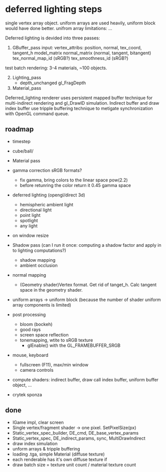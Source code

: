 # deferred lighting steps

single vertex array object.
uniform arrays are used heavily, uniform block would have done better.
unifrom array limitations: ...


Deferred lighting is devided into three passes:
1. GBuffer_pass
input:
	vertex_attribs: position, normal, tex_coord, tangent_h
	model_matrix
	normal_matrix (normal, tangent, bitangent)
	tex_normal_map_id (sRGB?)
	tex_smoothness_id (sRGB?)

test batch rendering: 3-4 materials, ~100 objects.

2. Lighting_pass
	- depth_unchanged gl_FragDepth
3. Material_pass

Deferred_lighting renderer uses persistent mapped buffer technique for multi-indirect rendering and gl_DrawID simulation. 
Indirect buffer and draw index buffer use tripple buffering technique to metigate synchronization with OpenGL command queue.



## roadmap

- timestep
- cube/ball/

- Material pass
-  gamma correction sRGB formats?
	- fix gamma, bring colors to the linear space pow(2.2)
	- before retunring the color return it 0.45 gamma space
	
- deferred lighting (opengl/direct 3d)
	- hemispheric ambient light 
	- directional light
	- point light
	- spotlight
	- any light
- on window resize

- Shadow pass (can I run it once: computing a shadow factor and apply in to lighting computations?)
	- shadow mapping
	- ambient occlusion
- normal mapping
	- (Geometry shader)Vertex format. Get rid of tanget_h. Calc tangent space in the geometry shader.
- uniform arrays -> uniform block (because the number of shader uniform array components is limited)
- post processing
	- bloom (bockeh)
	- good rays
	- screen space reflection
	- tonemapping, wtite to sRGB texture
		- glEnable() with the GL_FRAMEBUFFER_SRGB
- mouse, keyboard
	- fullscreen (F11), max/min window
	- camera controls
- compute shaders: indirect buffer, draw call index buffer, uniform buffer object, ...
- crytek sponza 

## done
- IGame impl, clear screen
- Single vertex/fragment shader -> one pixel. SetPixelSize(px)
- Static_vertex_spec_builder, DE_cmd, DE_base_vertex_params
- Static_vertex_spec, DE_indirect_params, sync, MultiDrawIndirect
- draw index simulation
- unform arrays  & tripple buffering
- loading .tga, simple Material (diffuse texture)
- each renderable has it's own diffuse texture if
- draw batch size = texture unit count / material texture count